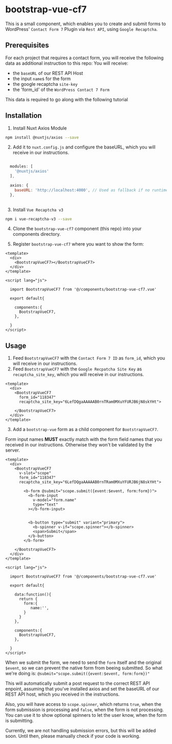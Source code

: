 # bootstrap-vue-cf7

This is a small component, which enables you to create and submit forms to WordPress' `Contact Form 7` Plugin via `Rest API`, using `Google Recaptcha`.

## Prerequisites

For each project that requires a contact form, you will receive the following data as additional instruction to this repo:
You will receive:

- the `baseURL` of our REST API Host
- the input `name`s for the form
- the google recaptcha `site-key`
- the 'form_id' of the `WordPress Contact 7 Form`

This data is required to go along with the following tutorial

## Installation

1. Install Nuxt Axios Module

```bash
npm install @nuxtjs/axios --save
```

2. Add it to `nuxt.config.js` and configure the baseURL, which you will receive in our instructions.

```javascript

  modules: [
    '@nuxtjs/axios'
  ],

  axios: {
    baseURL: 'http://localhost:4000', // Used as fallback if no runtime config is provided
  },
  
```

3. Install `Vue Recaptcha v3`

```bash
npm i vue-recaptcha-v3 --save
```

4. Clone the `bootstrap-vue-cf7` component (this repo) into your components directory.

5. Register `bootstrap-vue-cf7` where you want to show the form:

```vue
<template>
  <div>
    <BootstrapVueCF7></BootstrapVueCF7>
  </div>
</template>

<script lang="js">

  import BootstrapVueCF7 from '@/components/bootstrap-vue-cf7.vue'

  export default{

    components:{
      BootstrapVueCF7,
    },
    
  }
</script>
```

## Usage

1. Feed `BootstrapVueCF7` with the `Contact Form 7 ID` as `form_id`, which you will receive in our instructions.
2. Feed `BootstrapVueCF7` with the `Google Recpatcha Site Key` as `recaptcha_site_key`, which you will receive in our instructions.

```vue
<template>
  <div>
    <BootstrapVueCF7
      form_id="118347"
      recaptcha_site_key="6LefDQgaAAAAAB0rnTRam0MXuYFURJB6jN8skYHt">

    </BootstrapVueCF7>
  </div>
</template>
```

3. Add a `bootstrap-vue` form as a child component for `BootstrapVueCF7`.

Form input names **MUST** exactly match with the form field names that you received in our instructions. Otherwise they won't be validated by the server.

```vue
<template>
  <div>
    <BootstrapVueCF7
      v-slot="scope"
      form_id="118347"
      recaptcha_site_key="6LefDQgaAAAAAB0rnTRam0MXuYFURJB6jN8skYHt">

        <b-form @submit="scope.submit({event:$event, form:form})">
          <b-form-input
            v-model="form.name"
            type="text"
          ></b-form-input>


          <b-button type="submit" variant="primary">
            <b-spinner v-if="scope.spinner"></b-spinner>
            <span>Submit</span>
          </b-button>
        </b-form>

    </BootstrapVueCF7>
  </div>
</template>

<script lang="js">

  import BootstrapVueCF7 from '@/components/bootstrap-vue-cf7.vue'

  export default{
  
    data:function(){
      return {
        form:{
           name:'',
        }
      }
    },

    components:{
      BootstrapVueCF7,
    },
    
  }
</script>
```

When we submit the form, we need to send the `form` itself and the original `$event`, so we can prevent the native form from beeing submitted. So what we're doing is: `@submit="scope.submit({event:$event, form:form})"`

This will automatically submit a post request to the correct REST API enpoint, assuming that you've installed axios and set the baseURL of our REST API host, which you received in the instructions.

Also, you will have access to `scope.spinner`, which returns `true`, when the form submission is processing and `false`, when the form is not processing. You can use it to show optional spinners to let the user know, when the form is submitting.

Currently, we are not handling submission errors, but this will be added soon. Until then, please manually check if your code is working.
